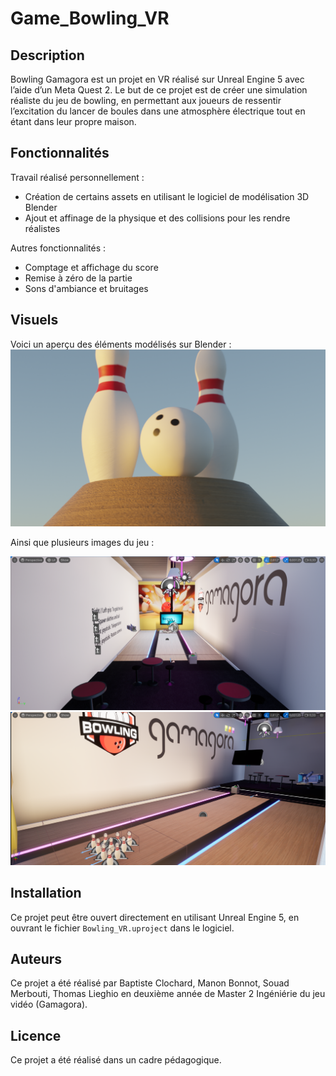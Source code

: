 # Game_Bowling_VR

## Description
Bowling Gamagora est un projet en VR réalisé sur Unreal Engine 5 avec l’aide d’un Meta Quest 2. Le but de ce projet est de créer une simulation réaliste du jeu de bowling, en permettant aux joueurs de ressentir l’excitation du lancer de boules dans une atmosphère électrique tout en étant dans leur propre maison.

## Fonctionnalités

Travail réalisé personnellement :
- Création de certains assets en utilisant le logiciel de modélisation 3D Blender
- Ajout et affinage de la physique et des collisions pour les rendre réalistes

Autres fonctionnalités :
- Comptage et affichage du score
- Remise à zéro de la partie
- Sons d'ambiance et bruitages

## Visuels

Voici un aperçu des éléments modélisés sur Blender :
![Render of the blender assets](readme_galery/blender_demo.png)

Ainsi que plusieurs images du jeu :

![Première capture du jeu](readme_galery/screenshot1.png)
![Seconde capture du jeu](readme_galery/screenshot2.png)

## Installation
Ce projet peut être ouvert directement en utilisant Unreal Engine 5, en ouvrant le fichier `Bowling_VR.uproject` dans le logiciel.

## Auteurs
Ce projet a été réalisé par Baptiste Clochard, Manon Bonnot, Souad Merbouti, Thomas Lieghio en deuxième année de Master 2 Ingéniérie du jeu vidéo (Gamagora).

## Licence
Ce projet a été réalisé dans un cadre pédagogique.
